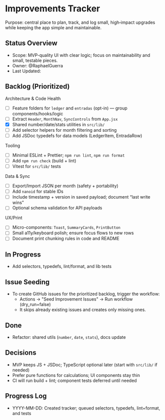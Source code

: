 # Improvements Tracker

Purpose: central place to plan, track, and log small, high‑impact upgrades while keeping the app simple and maintainable.

## Status Overview

- Scope: MVP-quality UI with clear logic; focus on maintainability and small, testable pieces.
- Owner: @RaphaelGuerra
- Last Updated: <!-- update when making changes -->

## Backlog (Prioritized)

Architecture & Code Health
- [ ] Feature folders for `ledger` and `entradas` (opt-in) — group components/hooks/logic
- [ ] Extract `Header`, `MonthNav`, `SyncControls` from `App.jsx`
- [x] Shared number/date/stats utilities in `src/lib/`
- [ ] Add selector helpers for month filtering and sorting
- [ ] Add JSDoc typedefs for data models (LedgerItem, EntradaRow)

Tooling
- [ ] Minimal ESLint + Prettier; `npm run lint`, `npm run format`
- [ ] Add `npm run check` (build + lint)
- [ ] Vitest for `src/lib/` tests

Data & Sync
- [ ] Export/Import JSON per month (safety + portability)
- [ ] Add `nanoid` for stable IDs
- [ ] Include timestamp + version in saved payload; document “last write wins”
- [ ] Optional schema validation for API payloads

UX/Print
- [ ] Micro-components: `Toast`, `SummaryCards`, `PrintButton`
- [ ] Small a11y/keyboard polish; ensure focus flows to new rows
- [ ] Document print chunking rules in code and README

## In Progress

- Add selectors, typedefs, lint/format, and lib tests

## Issue Seeding

- To create GitHub issues for the prioritized backlog, trigger the workflow:
  - Actions → "Seed Improvement Issues" → Run workflow (dry_run=false)
  - It skips already existing issues and creates only missing ones.

## Done

- Refactor: shared utils (`number`, `date`, `stats`), docs update

## Decisions

- MVP keeps JS + JSDoc; TypeScript optional later (start with `src/lib/` if needed)
- Prefer pure functions for calculations; UI components stay thin
- CI will run build + lint; component tests deferred until needed

## Progress Log

- YYYY-MM-DD: Created tracker; queued selectors, typedefs, lint+format, and tests
